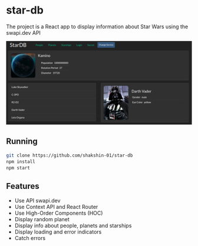 # star-db
The project is a React app to display information about Star Wars using the swapi.dev API


![Screenshot](screenshots/stardb.png)

## Running
```bash
git clone https://github.com/shakshin-01/star-db
npm install
npm start
```


## Features
* Use API swapi.dev
* Use Context API and React Router
* Use High-Order Components (HOC)
* Display random planet
* Display info about people, planets and starships
* Display loading and error indicators
* Catch errors